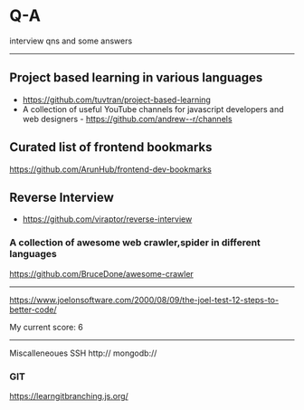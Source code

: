 
# Q-A
interview qns and some answers

---

## Project based learning in various languages
- https://github.com/tuvtran/project-based-learning
- A collection of useful YouTube channels for javascript developers and web designers - https://github.com/andrew--r/channels

## Curated list of frontend bookmarks
https://github.com/ArunHub/frontend-dev-bookmarks


## Reverse Interview
 - https://github.com/viraptor/reverse-interview

### A collection of awesome web crawler,spider in different languages
https://github.com/BruceDone/awesome-crawler


----
https://www.joelonsoftware.com/2000/08/09/the-joel-test-12-steps-to-better-code/

My current score: 6

----
Miscalleneoues SSH http:// mongodb://

### GIT
https://learngitbranching.js.org/
